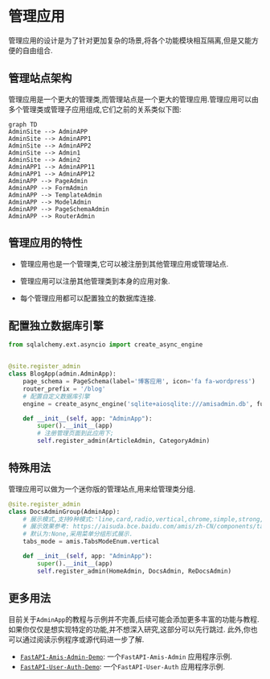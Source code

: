 # 管理应用

管理应用的设计是为了针对更加复杂的场景,将各个功能模块相互隔离,但是又能方便的自由组合.

## 管理站点架构

管理应用是一个更大的管理类,而管理站点是一个更大的管理应用.管理应用可以由多个管理类或管理子应用组成,它们之前的关系类似下图:

```mermaid
graph TD
AdminSite --> AdminAPP
AdminSite --> AdminAPP1
AdminSite --> AdminAPP2
AdminSite --> Admin1
AdminSite --> Admin2
AdminAPP1 --> AdminAPP11
AdminAPP1 --> AdminAPP12
AdminAPP --> PageAdmin
AdminAPP --> FormAdmin
AdminAPP --> TemplateAdmin
AdminAPP --> ModelAdmin
AdminAPP --> PageSchemaAdmin
AdminAPP --> RouterAdmin
```

## 管理应用的特性

- 管理应用也是一个管理类,它可以被注册到其他管理应用或管理站点.

- 管理应用可以注册其他管理类到本身的应用对象.

- 每个管理应用都可以配置独立的数据库连接.

## 配置独立数据库引擎

```python
from sqlalchemy.ext.asyncio import create_async_engine


@site.register_admin
class BlogApp(admin.AdminApp):
    page_schema = PageSchema(label='博客应用', icon='fa fa-wordpress')
    router_prefix = '/blog'
    # 配置自定义数据库引擎
    engine = create_async_engine('sqlite+aiosqlite:///amisadmin.db', future=True)

    def __init__(self, app: "AdminApp"):
        super().__init__(app)
        # 注册管理页面到此应用下;
        self.register_admin(ArticleAdmin, CategoryAdmin)

```

## 特殊用法

管理应用可以做为一个迷你版的管理站点,用来给管理类分组.

```python
@site.register_admin
class DocsAdminGroup(AdminApp):
    # 展示模式,支持9种模式:'line,card,radio,vertical,chrome,simple,strong,tiled,sidebar'
    # 展示效果参考: https://aisuda.bce.baidu.com/amis/zh-CN/components/tabs#%E5%B1%95%E7%A4%BA%E6%A8%A1%E5%BC%8F
    # 默认为:None,采用菜单分组形式展示.
    tabs_mode = amis.TabsModeEnum.vertical

    def __init__(self, app: "AdminApp"):
        super().__init__(app)
        self.register_admin(HomeAdmin, DocsAdmin, ReDocsAdmin)
```

## 更多用法

目前关于`AdminApp`的教程与示例并不完善,后续可能会添加更多丰富的功能与教程.
如果你仅仅是想实现特定的功能,并不想深入研究,这部分可以先行跳过.
此外,你也可以通过阅读示例程序或源代码进一步了解.

- [`FastAPI-Amis-Admin-Demo`](https://github.com/amisadmin/fastapi_amis_admin_demo):  一个`FastAPI-Amis-Admin` 应用程序示例.
- [`FastAPI-User-Auth-Demo`](https://github.com/amisadmin/fastapi_user_auth_demo): 一个`FastAPI-User-Auth` 应用程序示例.


